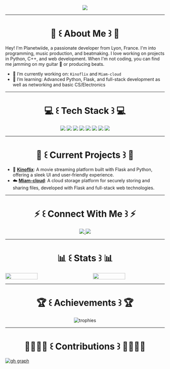 <p align="center">
  <img src="https://readme-typing-svg.demolab.com/?lines=welcome+to+planetwiide's+github;enjoy+exploring+my+repositories!" />
</p>

---

<h1 align="center"> 👤 ꒰ About Me ꒱ 👤 </h1>

Hey! I'm Planetwiide, a passionate developer from Lyon, France. I'm into programming, music production, and beatmaking. I love working on projects in Python, C++, and web development. When I'm not coding, you can find me jamming on my guitar 🎸 or producing beats.

- 🔭 I’m currently working on: `Kinoflix` and `Miam-cloud`
- 🌱 I’m learning: Advanced Python, Flask, and full-stack development as well as networking and basic CS/Electronics

---

<h1 align="center"> 💻 ꒰ Tech Stack ꒱ 💻 </h1>

<div align="center">
  <img src="https://img.shields.io/badge/Python-3776AB?style=for-the-badge&logo=python&logoColor=white" />
  <img src="https://img.shields.io/badge/C++-00599C?style=for-the-badge&logo=c%2B%2B&logoColor=white" />
  <img src="https://img.shields.io/badge/Flask-000000?style=for-the-badge&logo=flask&logoColor=white" />
  <img src="https://img.shields.io/badge/HTML5-E34F26?style=for-the-badge&logo=html5&logoColor=white" />
  <img src="https://img.shields.io/badge/CSS3-1572B6?style=for-the-badge&logo=css3&logoColor=white" />
  <img src="https://img.shields.io/badge/Linux-FCC624?style=for-the-badge&logo=linux&logoColor=black" />
  <img src="https://img.shields.io/badge/JavaScript-F7DF1E?style=for-the-badge&logo=javascript&logoColor=black" />
  <img src="https://img.shields.io/badge/Java-ED8B00?style=for-the-badge&logo=openjdk&logoColor=white" />
</div>

---

<h1 align="center"> 🏯 ꒰ Current Projects ꒱ 🏯 </h1>

- 🎥 [**Kinoflix**](https://github.com/planetwiide/kinoflix/tree/main): A movie streaming platform built with Flask and Python, offering a sleek UI and user-friendly experience.
- ☁️ [**Miam-cloud**]([#](https://github.com/planetwiide/miam-cloud)): A cloud storage platform for securely storing and sharing files, developed with Flask and full-stack web technologies.

---

<h1 align="center"> ⚡ ꒰ Connect With Me ꒱ ⚡ </h1>

<p align="center">
  <a href="https://twitter.com/planetwiide">
    <img src="https://img.shields.io/badge/Twitter-%231DA1F2.svg?style=for-the-badge&logo=Twitter&logoColor=white" />
  </a>
  <a href="https://discord.com/users/1082384214609100801">
    <img src="https://img.shields.io/badge/Discord-%237289DA.svg?style=for-the-badge&logo=discord&logoColor=white" />
  </a>
</p>

---

<h1 align="center"> 📊 ꒰ Stats ꒱ 📊 </h1>

<div style="display: flex; justify-content: space-between; align-items: center; width: 100%;">
  <img width="45%" src="https://github-readme-stats.vercel.app/api?username=planetwiide&theme=radical&title_color=00aaff">
  <img width="45%" src="http://github-readme-streak-stats.herokuapp.com/?user=planetwiide&theme=radical&date_format=M%20j%5B%2C%20Y%5D&ring=00aaff&fire=00aaff&sideNums=00aaff">
</div>

---

<h1 align="center"> 🏆 ꒰ Achievements ꒱ 🏆 </h1>

<p align="center">
  <img src="https://github-profile-trophy.vercel.app/?username=planetwiide&theme=radical&title_color=00aaff" alt="trophies" />
</p>

---

<h1 align="center"> 🫱🏻‍🫲🏻 ꒰ Contributions ꒱ 🫱🏻‍🫲🏻 </h1>

[![gh graph](https://github-readme-activity-graph.vercel.app/graph?username=planetwiide&theme=dracula&bg_color=000000&color=00aaff&line=ff3068&point=ff3068&area=true&hide_border=true)](https://github.com/planetwiide/github-readme-activity-graph)
